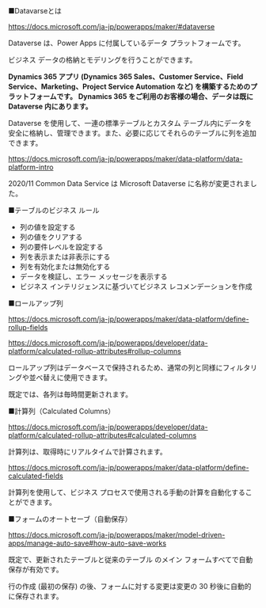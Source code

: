 ■Datavarseとは

https://docs.microsoft.com/ja-jp/powerapps/maker/#dataverse

Dataverse は、Power Apps に付属しているデータ プラットフォームです。

ビジネス データの格納とモデリングを行うことができます。 

**Dynamics 365 アプリ (Dynamics 365 Sales、Customer Service、Field Service、Marketing、Project Service Automation など) を構築するためのプラットフォームです。 Dynamics 365 をご利用のお客様の場合、データは既に Dataverse 内にあります。**

Dataverse を使用して、一連の標準テーブルとカスタム テーブル内にデータを安全に格納し、管理できます。また、必要に応じてそれらのテーブルに列を追加できます。

https://docs.microsoft.com/ja-jp/powerapps/maker/data-platform/data-platform-intro

2020/11 Common Data Service は Microsoft Dataverse に名称が変更されました。


■テーブルのビジネス ルール

- 列の値を設定する
- 列の値をクリアする
- 列の要件レベルを設定する
- 列を表示または非表示にする
- 列を有効化または無効化する
- データを検証し、エラー メッセージを表示する
- ビジネス インテリジェンスに基づいてビジネス レコメンデーションを作成


■ロールアップ列

https://docs.microsoft.com/ja-jp/powerapps/maker/data-platform/define-rollup-fields

https://docs.microsoft.com/ja-jp/powerapps/developer/data-platform/calculated-rollup-attributes#rollup-columns

ロールアップ列はデータベースで保持されるため、通常の列と同様にフィルタリングや並べ替えに使用できます。

既定では、各列は毎時間更新されます。


■計算列（Calculated Columns）


https://docs.microsoft.com/ja-jp/powerapps/developer/data-platform/calculated-rollup-attributes#calculated-columns

計算列は、取得時にリアルタイムで計算されます。

https://docs.microsoft.com/ja-jp/powerapps/maker/data-platform/define-calculated-fields

計算列を使用して、ビジネス プロセスで使用される手動の計算を自動化することができます。

■フォームのオートセーブ（自動保存）

https://docs.microsoft.com/ja-jp/powerapps/maker/model-driven-apps/manage-auto-save#how-auto-save-works

既定で、更新されたテーブルと従来のテーブル のメイン フォームすべてで自動保存が有効です。 

行の作成 (最初の保存) の後、フォームに対する変更は変更の 30 秒後に自動的に保存されます。
